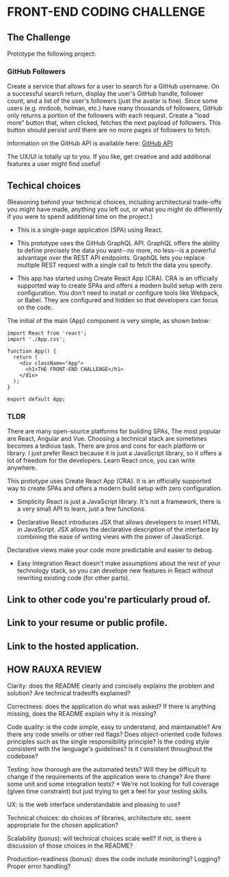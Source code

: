 # FRONT-END CODING CHALLENGE

## The Challenge

Prototype the following project:

### GitHub Followers

Create a service that allows for a user to search for a GitHub username. On a successful search return, display the user's GitHub handle, follower count, and a list of the user's followers (just the avatar is fine). Since some users (e.g. mrdoob, holman, etc.) have many thousands of followers, GitHub only returns a portion of the followers with each request. Create a "load more" button that, when clicked, fetches the next payload of followers. This button should persist until there are no more pages of followers to fetch.

Information on the GitHub API is available here: [GitHub API](https://developer.github.com/v4/)

The UX/UI is totally up to you. If you like, get creative and add additional features a user might find useful!

## Techical choices
(Reasoning behind your technical choices, including architectural trade-offs you might have made, anything you left out, or what you might do differently if you were to spend additional time on the project.)

* This is a single-page application (SPA) using React.

* This prototype uses the GitHub GraphQL API. GraphQL offers the ability to define precisely the data you want--no more, no less--is a powerful advantage over the REST API endpoints. GraphQL lets you replace multiple REST request with a single call to fetch the data you specify.

* This app has started using Create React App (CRA). CRA is an officially supported way to create SPAs and offers a modern build setup with zero configuration. You don't need to install or configure tools like Webpack, or Babel. They are configured and hidden so that developers can focus on the code.

The initial of the main (App) component is very simple, as shown below:

```
import React from 'react';
import './App.css';

function App() {
  return (
    <div className="App">
      <h1>THE FRONT-END CHALLENGE</h1>
    </div>
  );
}

export default App;
```

### TLDR
There are many open-source platforms for building SPAs, The most popular are React, Angular and Vue. Choosing a technical stack are sometimes becomes a tedious task. There are pros and cons for each platform or library. I just prefer React because it is just a JavaScript library, so it offers a lot of freedom for the developers. Learn React once, you can write anywhere.

This prototype uses Create React App (CRA). It is an officially supported way to create SPAs and offers a modern build setup with zero configuration.

* Simplicity
React is just a JavaScript library. It's not a framework, there is a very small API to learn, just a few functions.

* Declarative
React introduces JSX that allows developers to insert HTML in JavaScript.
JSX allows the declarative description of the interface by combining the ease of writing views with the power of JavaScript.

Declarative views make your code more predictable and easier to debug.

* Easy Integration
React doesn't make assumptions about the rest of your technology stack, so you can develope new features in React without rewriting existing code (for other parts).




## Link to other code you're particularly proud of.

## Link to your resume or public profile.

## Link to the hosted application.

HOW RAUXA REVIEW
---
Clarity: does the README clearly and concisely explains the problem and solution? Are technical tradeoffs explained?

Correctness: does the application do what was asked? If there is anything missing, does the README explain why it is missing?

Code quality: is the code simple, easy to understand, and maintainable? Are there any code smells or other red flags? Does object-oriented code follows principles such as the single responsibility principle? Is the coding style consistent with the language's guidelines? Is it consistent throughout the codebase?

Testing: how thorough are the automated tests? Will they be difficult to change if the requirements of the application were to change? Are there some unit and some integration tests? * We're not looking for full coverage (given time constraint) but just trying to get a feel for your testing skills.

UX: is the web interface understandable and pleasing to use?

Technical choices: do choices of libraries, architecture etc. seem appropriate for the chosen application?

Scalability (bonus): will technical choices scale well? If not, is there a discussion of those choices in the README?

Production-readiness (bonus): does the code include monitoring? Logging? Proper error handling?